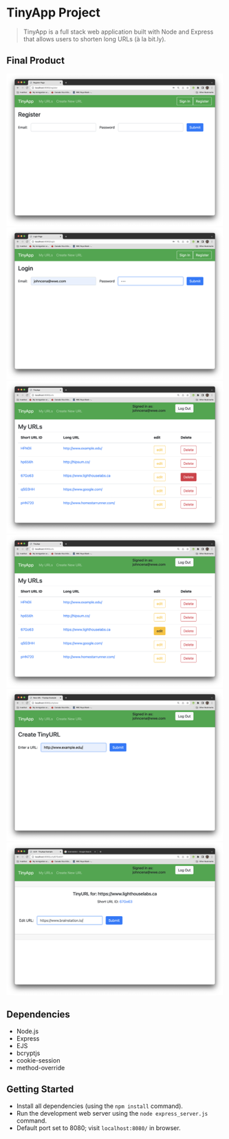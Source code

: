 # TinyApp Project

> TinyApp is a full stack web application built with Node and Express that allows users to shorten long URLs (à la bit.ly).

## Final Product

!["Register page"](./resources/READMEimages/%3Aregister.png)
!["John Cena at the Login Page"](./resources/READMEimages/%3Alogin.png)
!["John Cena's urls"](./resources/READMEimages/%3Aurls_index.png)
!["John Cena showing the edit button"](./resources/READMEimages/%3Aurls_index_edit.png)
!["Create new urls page"](./resources/READMEimages/%3Aurls_new.png)
!["John Cena editing existing url"](./resources/READMEimages/%3Aurls_show_edit.png)

## Dependencies

- Node.js
- Express
- EJS
- bcryptjs
- cookie-session
- method-override

## Getting Started

- Install all dependencies (using the `npm install` command).
- Run the development web server using the `node express_server.js` command.
- Default port set to 8080; visit `localhost:8080/` in browser.
